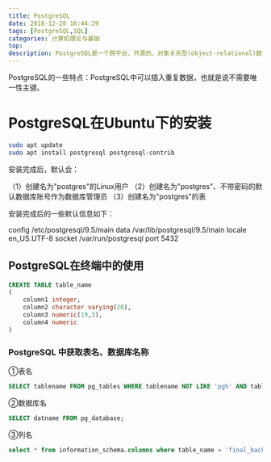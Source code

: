 ```yaml
---
title: PostgreSQL
date: 2018-12-20 16:44:29
tags: [PostgreSQL,SQL]
categories: 计算机理论与基础
top:
description: PostgreSQL是一个跨平台、开源的、对象关系型(object-relational)数据库
---
```


PostgreSQL的一些特点：PostgreSQL中可以插入重复数据，也就是说不需要唯一性主键。

# PostgreSQL在Ubuntu下的安装

```bash
sudo apt update
sudo apt install postgresql postgresql-contrib
```

安装完成后，默认会：

（1）创建名为"postgres"的Linux用户
（2）创建名为"postgres"、不带密码的默认数据库账号作为数据库管理员
（3）创建名为"postgres"的表

安装完成后的一些默认信息如下：

config /etc/postgresql/9.5/main
data /var/lib/postgresql/9.5/main
locale en_US.UTF-8
socket /var/run/postgresql
port 5432

## PostgreSQL在终端中的使用

```SQL
CREATE TABLE table_name
(
    column1 integer,
    column2 character varying(20),
    column3 numeric(19,3),
    column4 numeric
)
```

### PostgreSQL 中获取表名、数据库名称
①表名
```sql
SELECT tablename FROM pg_tables WHERE tablename NOT LIKE 'pg%' AND tablename NOT LIKE 'sql_%'
```

②数据库名

```sql
SELECT datname FROM pg_database;
```

③列名

```sql
select * from information_schema.columns where table_name = 'final_back_pg_lv10'
```

